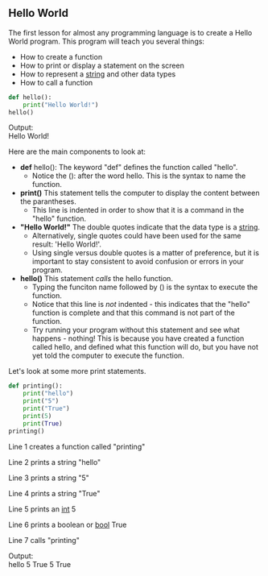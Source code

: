 ## Hello World

The first lesson for almost any programming language is to create a Hello World program.
This program will teach you several things:
- How to create a function
- How to print or display a statement on the screen
- How to represent a [string][string-def] and other data types
- How to call a function

```python
def hello():
    print("Hello World!")
hello()
```
Output:
<br>
    Hello World!

Here are the main components to look at:
- **def** hello(): The keyword "def" defines the function called "hello".
    - Notice the (): after the word hello. This is the syntax to name the function.
- **print()** This statement tells the computer to display the content between the parantheses.
    - This line is indented in order to show that it is a command in the "hello" function.
- **"Hello World!"** The double quotes indicate that the data type is a [string][string-def].
    - Alternatively, single quotes could have been used for the same result: 'Hello World!'.
    - Using single versus double quotes is a matter of preference, but it is important to stay consistent to avoid confusion or errors in your program.
- **hello()**  This statement _calls_ the hello function.
    - Typing the funciton name followed by () is the syntax to execute the function.
    - Notice that this line is _not_ indented - this indicates that the "hello" function is complete and that this command is not part of the function.
    - Try running your program without this statement and see what happens - nothing! This is because you have created a function called hello, and defined what this function will do, but you have not yet told the computer to execute the function.
    

Let's look at some more print statements.

```python
def printing():
    print("hello")
    print("5")
    print("True")
    print(5)
    print(True)
printing()
```
Line 1 creates a function called "printing"

Line 2 prints a string "hello"

Line 3 prints a string "5"

Line 4 prints a string "True"

Line 5 prints an [int][int-def] 5

Line 6 prints a boolean or [bool][bool-def] True

Line 7 calls "printing"

Output:
<br>
    hello
    5
    True
    5
    True



<!-- Identifiers -->
[bool-def]: https://github.com/melaniesifen/learnpython/definitions "A boolean expression evaluates to either True or False."
[int-def]: https://github.com/melaniesifen/learnpython/definitions "An integer or whole number."
[string-def]: https://github.com/melaniesifen/learnpython/definitions "An immutable data type consisting of a sequence of characters."


